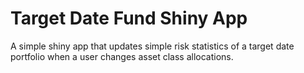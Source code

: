 # Target Date Fund Shiny App
A simple shiny app that updates simple risk statistics of a target date portfolio when a user changes asset class allocations.
